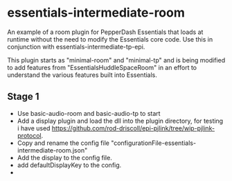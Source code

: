 # essentials-intermediate-room

An example of a room plugin for PepperDash Essentials that loads at runtime without the need to modify the Essentials core code.
Use this in conjunction with essentials-intermediate-tp-epi.

This plugin starts as "minimal-room" and "minimal-tp" and is being modified to add features from "EssentialsHuddleSpaceRoom" in an effort to understand the various features built into Essentials.

## Stage 1

* Use basic-audio-room and basic-audio-tp to start
* Add a display plugin and load the dll into the plugin directory, for testing i have used <https://github.com/rod-driscoll/epi-pjlink/tree/wip-pjlink-protocol>.
* Copy and rename the config file "configurationFile-essentials-intermediate-room.json"
* Add the display to the config file.
* add defaultDisplayKey to the config.
* 